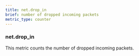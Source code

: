 ```yaml
---
title: net.drop_in
brief: number of dropped incoming packets
metric_type: counter
---
```

### net.drop_in

This metric counts the number of dropped incoming packets.
